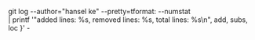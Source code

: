 git log --author="hansel ke" --pretty=tformat: --numstat \
| printf '"added lines: %s, removed lines: %s, total lines: %s\n", add, subs, loc }' -